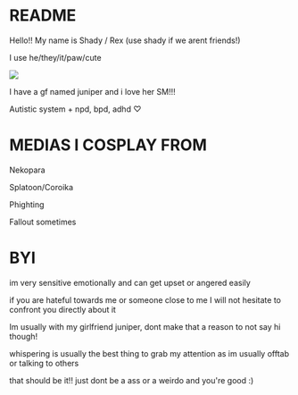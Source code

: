 # README
Hello!! My name is Shady / Rex (use shady if we arent friends!)

I use he/they/it/paw/cute

![](https://files.catbox.moe/1b4kif.gif)

I have a gf named juniper and i love her SM!!!

Autistic system + npd, bpd, adhd ♡
# MEDIAS I COSPLAY FROM
Nekopara

Splatoon/Coroika

Phighting

Fallout sometimes

# BYI

im very sensitive emotionally and can get upset or angered easily

if you are hateful towards me or someone close to me I will not hesitate to confront you directly about it

Im usually with my girlfriend juniper, dont make that a reason to not say hi though!

whispering is usually the best thing to grab my attention as im usually offtab or talking to others

that should be it!! just dont be a ass or a weirdo and you're good :)